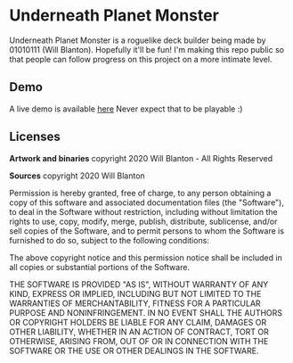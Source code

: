 # Underneath Planet Monster

Underneath Planet Monster is a roguelike deck builder being made by 01010111 (Will Blanton). Hopefully it'll be fun! I'm making this repo public so that people can follow progress on this project on a more intimate level.

## Demo

A live demo is available [here](http://01010111.com/card-tactics)
Never expect that to be playable :)

## Licenses

**Artwork and binaries**
copyright 2020 Will Blanton - All Rights Reserved

**Sources**
copyright 2020 Will Blanton

Permission is hereby granted, free of charge, to any person obtaining a copy of this software and associated documentation files (the "Software"), to deal in the Software without restriction, including without limitation the rights to use, copy, modify, merge, publish, distribute, sublicense, and/or sell copies of the Software, and to permit persons to whom the Software is furnished to do so, subject to the following conditions:

The above copyright notice and this permission notice shall be included in all copies or substantial portions of the Software.

THE SOFTWARE IS PROVIDED "AS IS", WITHOUT WARRANTY OF ANY KIND, EXPRESS OR IMPLIED, INCLUDING BUT NOT LIMITED TO THE WARRANTIES OF MERCHANTABILITY, FITNESS FOR A PARTICULAR PURPOSE AND NONINFRINGEMENT. IN NO EVENT SHALL THE AUTHORS OR COPYRIGHT HOLDERS BE LIABLE FOR ANY CLAIM, DAMAGES OR OTHER LIABILITY, WHETHER IN AN ACTION OF CONTRACT, TORT OR OTHERWISE, ARISING FROM, OUT OF OR IN CONNECTION WITH THE SOFTWARE OR THE USE OR OTHER DEALINGS IN THE SOFTWARE.